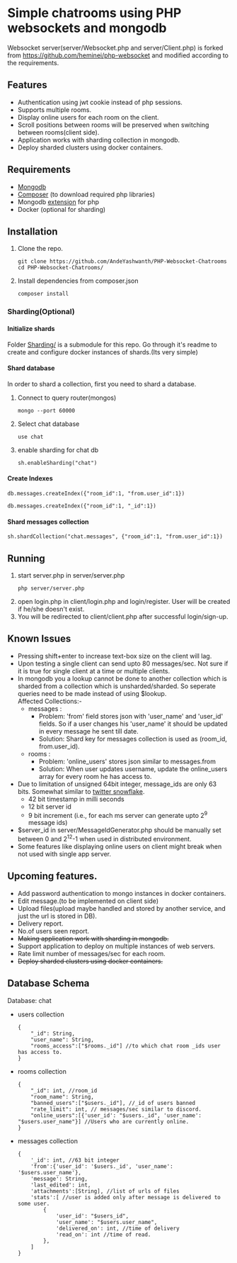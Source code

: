 # Simple chatrooms using PHP websockets and mongodb
Websocket server(server/Websocket.php and server/Client.php) is forked from https://github.com/heminei/php-websocket and modified according to the requirements.

## Features
- Authentication using jwt cookie instead of php sessions.
- Supports multiple rooms.
- Display online users for each room on the client.
- Scroll positions between rooms will be preserved when switching between rooms(client side).
- Application works with sharding collection in mongodb.
- Deploy sharded clusters using docker containers.

## Requirements
- [Mongodb](https://www.mongodb.com/try/download/community)
- [Composer](https://getcomposer.org/doc/00-intro.md#installation-windows) (to download required php libraries)
- Mongodb [extension](https://docs.mongodb.com/drivers/php#installation) for php
- Docker (optional for sharding)

## Installation
1. Clone the repo.
    ```
    git clone https://github.com/AndeYashwanth/PHP-Websocket-Chatrooms
    cd PHP-Websocket-Chatrooms/
    ```
1. Install dependencies from composer.json
    ```
    composer install
    ```

### Sharding(Optional)

#### Initialize shards

Folder [Sharding/](https://github.com/AndeYashwanth/Mongodb-Sharding-Docker) is a submodule for this repo. Go through it's readme to create and configure docker instances of shards.(Its very simple)

#### Shard database

In order to shard a collection, first you need to shard a database.

1. Connect to query router(mongos)

   ```
   mongo --port 60000
   ```

2. Select chat database

   ```
   use chat
   ```

3. enable sharding for chat db

   ```
   sh.enableSharding("chat")
   ```

#### Create Indexes

```
db.messages.createIndex({"room_id":1, "from.user_id":1})
```

```
db.messages.createIndex({"room_id":1, "_id":1})
```

#### Shard messages collection

```
sh.shardCollection("chat.messages", {"room_id":1, "from.user_id":1})
```



## Running
1. start server.php in server/server.php
    ```
    php server/server.php
    ```
1. open login.php in client/login.php and login/register. User will be created if he/she doesn't exist.
1. You will be redirected to client/client.php after successful login/sign-up.


## Known Issues
- Pressing shift+enter to increase text-box size on the client will lag.
- Upon testing a single client can send upto 80 messages/sec. Not sure if it is true for single client at a time or multiple clients.
- In mongodb you a lookup cannot be done to another collection which is sharded from a collection which is unsharded/sharded. So seperate queries need to be made instead of using $lookup.\
   Affected Collections:-
   - messages :
        - Problem: 'from' field stores json with 'user_name' and 'user_id' fields. So if a user changes his 'user_name' it should be updated in every message he sent till date. 
        - Solution: Shard key for messages collection is used as (room_id, from.user_id).
   - rooms :
        - Problem: 'online_users' stores json similar to messages.from
        - Solution: When user updates username, update the online_users array for every room he has access to.
- Due to limitation of unsigned 64bit integer, message_ids are only 63 bits. Somewhat similar to [twitter snowflake](https://github.com/twitter-archive/snowflake/tree/snowflake-2010).
    - 42 bit timestamp in milli seconds
    - 12 bit server id
    - 9 bit increment (i.e., for each ms server can generate upto 2<sup>9</sup> message ids)
- $server_id in server/MessageIdGenerator.php should be manually set between 0 and 2<sup>12</sup>-1 when used in distributed environment.
- Some features like displaying online users on client might break when not used with single app server.

## Upcoming features.
- Add password authentication to mongo instances in docker containers.
- Edit message.(to be implemented on client side)
- Upload files(upload maybe handled and stored by another service, and just the url is stored in DB).
- Delivery report.
- No.of users seen report.
- ~~Making application work with sharding in mongodb.~~ 
- Support application to deploy on multiple instances of web servers.
- Rate limit number of messages/sec for each room.
- ~~Deploy sharded clusters using docker containers.~~


## Database Schema
Database: chat

- users collection
    ```
    {
        "_id": String,
        "user_name": String,
        "rooms_access":["$rooms._id"] //to which chat room _ids user has access to.
    }
    ```

- rooms collection
    ```
    {
        "_id": int, //room_id
        "room_name": String,
        "banned_users":["$users._id"], //_id of users banned
        "rate_limit": int, // messages/sec similar to discord.
        "online_users":[{'user_id': "$users._id", 'user_name': "$users.user_name"}] //Users who are currently online.
    }
    ```
- messages collection
    ```
    {
        '_id': int, //63 bit integer
        'from':{'user_id': '$users._id', 'user_name': '$users.user_name'},
        'message': String, 
        'last_edited': int,
        'attachments':[String], //list of urls of files
        'stats':[ //user is added only after message is delivered to some user.
            {
                'user_id': "$users_id",
                'user_name': "$users.user_name",
                'delivered_on': int, //time of delivery
                'read_on': int //time of read.
            },
        ]
    }
    ```